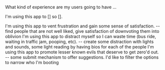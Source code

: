 What kind of experience are my users going to have ...



I'm using this app to [] so [].

I'm using this app to vent frustration and gain some sense of satisfaction.
	-- find people that are not well liked, give satisfaction of downvoting them into oblivion
I'm using this app to distract myself so I can waste time (bus ride, waiting in traffic jam, pooping, etc).
	-- create some distraction with lights and sounds, some light reading by having bios for each of the people
I'm using this app to promote lesser known evils that deserve to get zero'd out.
	-- some submit mechanism to offer suggestions.
I'd like to filter the options to narrow who I'm booting

